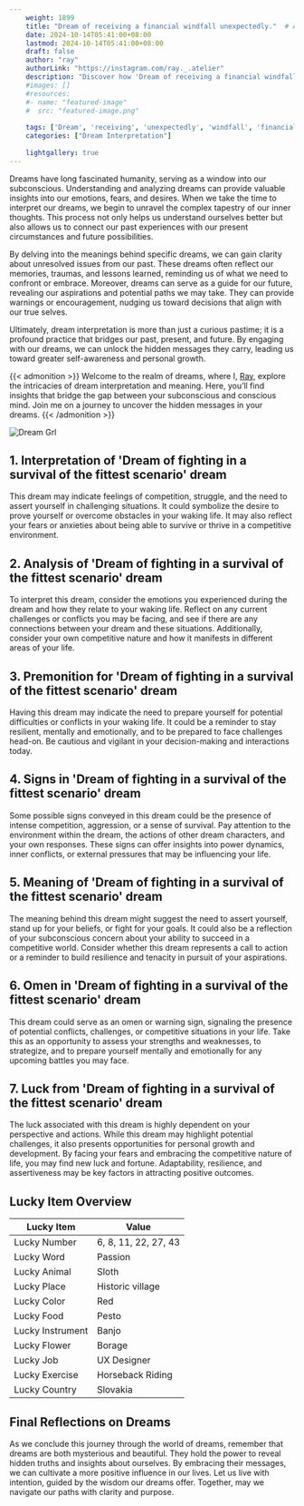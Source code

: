 ```yaml
---
    weight: 1899
    title: "Dream of receiving a financial windfall unexpectedly."  # Assuming 'title' column exists
    date: 2024-10-14T05:41:00+08:00
    lastmod: 2024-10-14T05:41:00+08:00
    draft: false
    author: "ray"
    authorLink: "https://instagram.com/ray._.atelier"
    description: "Discover how 'Dream of receiving a financial windfall unexpectedly.' can interpret your future and uncover its significant meanings in your life."
    #images: []
    #resources:
    #- name: "featured-image"
    #  src: "featured-image.png"
    
    tags: ['Dream', 'receiving', 'unexpectedly', 'windfall', 'financial']
    categories: ["Dream Interpretation"]
    
    lightgallery: true
---
```

    
Dreams have long fascinated humanity, serving as a window into our subconscious. Understanding and analyzing dreams can provide valuable insights into our emotions, fears, and desires. When we take the time to interpret our dreams, we begin to unravel the complex tapestry of our inner thoughts. This process not only helps us understand ourselves better but also allows us to connect our past experiences with our present circumstances and future possibilities.

By delving into the meanings behind specific dreams, we can gain clarity about unresolved issues from our past. These dreams often reflect our memories, traumas, and lessons learned, reminding us of what we need to confront or embrace. Moreover, dreams can serve as a guide for our future, revealing our aspirations and potential paths we may take. They can provide warnings or encouragement, nudging us toward decisions that align with our true selves.

Ultimately, dream interpretation is more than just a curious pastime; it is a profound practice that bridges our past, present, and future. By engaging with our dreams, we can unlock the hidden messages they carry, leading us toward greater self-awareness and personal growth.

{{< admonition >}}
Welcome to the realm of dreams, where I, [Ray](https://instagram.com/ray._.atelier), explore the intricacies of dream interpretation and meaning. Here, you’ll find insights that bridge the gap between your subconscious and conscious mind. Join me on a journey to uncover the hidden messages in your dreams.
{{< /admonition >}}

![Dream Grl](https://cdn.pixabay.com/photo/2017/11/02/03/35/gothic-2910057_1280.jpg "Dream Grl")

## 1. Interpretation of 'Dream of fighting in a survival of the fittest scenario' dream

This dream may indicate feelings of competition, struggle, and the need to assert yourself in challenging situations. It could symbolize the desire to prove yourself or overcome obstacles in your waking life. It may also reflect your fears or anxieties about being able to survive or thrive in a competitive environment.

## 2. Analysis of 'Dream of fighting in a survival of the fittest scenario' dream

To interpret this dream, consider the emotions you experienced during the dream and how they relate to your waking life. Reflect on any current challenges or conflicts you may be facing, and see if there are any connections between your dream and these situations. Additionally, consider your own competitive nature and how it manifests in different areas of your life.

## 3. Premonition for 'Dream of fighting in a survival of the fittest scenario' dream

Having this dream may indicate the need to prepare yourself for potential difficulties or conflicts in your waking life. It could be a reminder to stay resilient, mentally and emotionally, and to be prepared to face challenges head-on. Be cautious and vigilant in your decision-making and interactions today.

## 4. Signs in 'Dream of fighting in a survival of the fittest scenario' dream

Some possible signs conveyed in this dream could be the presence of intense competition, aggression, or a sense of survival. Pay attention to the environment within the dream, the actions of other dream characters, and your own responses. These signs can offer insights into power dynamics, inner conflicts, or external pressures that may be influencing your life.

## 5. Meaning of 'Dream of fighting in a survival of the fittest scenario' dream

The meaning behind this dream might suggest the need to assert yourself, stand up for your beliefs, or fight for your goals. It could also be a reflection of your subconscious concern about your ability to succeed in a competitive world. Consider whether this dream represents a call to action or a reminder to build resilience and tenacity in pursuit of your aspirations.

## 6. Omen in 'Dream of fighting in a survival of the fittest scenario' dream

This dream could serve as an omen or warning sign, signaling the presence of potential conflicts, challenges, or competitive situations in your life. Take this as an opportunity to assess your strengths and weaknesses, to strategize, and to prepare yourself mentally and emotionally for any upcoming battles you may face.

## 7. Luck from 'Dream of fighting in a survival of the fittest scenario' dream

The luck associated with this dream is highly dependent on your perspective and actions. While this dream may highlight potential challenges, it also presents opportunities for personal growth and development. By facing your fears and embracing the competitive nature of life, you may find new luck and fortune. Adaptability, resilience, and assertiveness may be key factors in attracting positive outcomes.

## Lucky Item Overview
| Lucky Item          | Value              |
|---------------|--------------------|
| Lucky Number        | 6, 8, 11, 22, 27, 43  |
| Lucky Word          | Passion |
| Lucky Animal        | Sloth |
| Lucky Place         | Historic village     |
| Lucky Color         | Red     |
| Lucky Food          | Pesto      |
| Lucky Instrument    | Banjo |
| Lucky Flower        | Borage    |
| Lucky Job           | UX Designer       |
| Lucky Exercise      | Horseback Riding  |
| Lucky Country       | Slovakia    |


##  Final Reflections on Dreams

As we conclude this journey through the world of dreams, remember that dreams are both mysterious and beautiful. They hold the power to reveal hidden truths and insights about ourselves. By embracing their messages, we can cultivate a more positive influence in our lives. Let us live with intention, guided by the wisdom our dreams offer. Together, may we navigate our paths with clarity and purpose.
